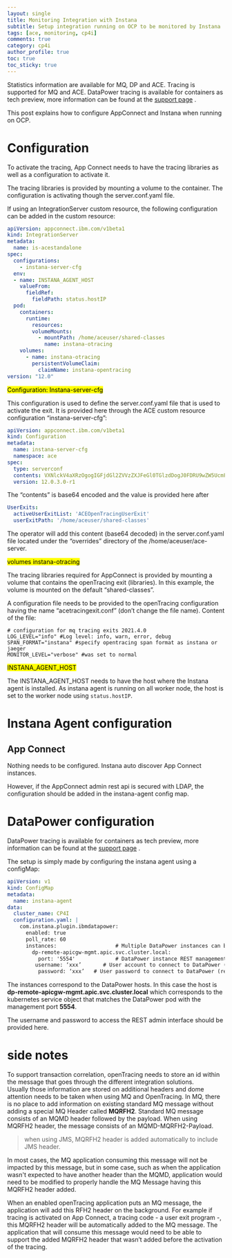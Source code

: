 ```yaml
---
layout: single
title: Monitoring Integration with Instana
subtitle: Setup integration running on OCP to be monitored by Instana
tags: [ace, monitoring, cp4i]
comments: true
category: cp4i
author_profile: true
toc: true
toc_sticky: true
---
```



Statistics information are available for MQ, DP and ACE.
Tracing is supported for MQ and ACE. 
DataPower tracing is available for containers as tech preview, more information can be found at the [support page](https://www.ibm.com/support/pages/node/6825263) .

This post explains how to configure AppConnect and Instana when running on OCP.

# Configuration 

To activate the tracing, App Connect needs to have the tracing libraries as well as a configuration to activate it. 

The tracing libraries is provided by mounting a volume to the container.
The configuration is activating though the server.conf.yaml file.
 
If using an IntegrationServer custom resource, the following configuration can be added in the custom resource:

```yaml
apiVersion: appconnect.ibm.com/v1beta1
kind: IntegrationServer
metadata:
  name: is-acestandalone
spec:
  configurations:
    - instana-server-cfg
  env:
  - name: INSTANA_AGENT_HOST
    valueFrom:
      fieldRef:
        fieldPath: status.hostIP
  pod:
    containers:
      runtime:
        resources:
        volumeMounts:
          - mountPath: /home/aceuser/shared-classes
            name: instana-otracing
    volumes:
      - name: instana-otracing
        persistentVolumeClaim:
          claimName: instana-opentracing
version: "12.0"
```

<mark> Configuration: Instana-server-cfg </mark>

This configuration is used to define the server.conf.yaml file that is used to activate the exit.
It is provided here through the ACE custom resource configuration “instana-server-cfg”:
```yaml
apiVersion: appconnect.ibm.com/v1beta1
kind: Configuration
metadata:
  name: instana-server-cfg
  namespace: ace
spec:
  type: serverconf
  contents: VXNlckV4aXRzOgogIGFjdGl2ZVVzZXJFeGl0TGlzdDogJ0FDRU9wZW5UcmFjaW5nVXNlckV4aXQnCiAgdXNlckV4aXRQYXRoOiAnL2hvbWUvYWNldXNlci9zaGFyZWQtY2xhc3Nlcyc=
  version: 12.0.3.0-r1
```
 
The “contents” is base64 encoded and the value is provided here after
```yaml
UserExits:
  activeUserExitList: 'ACEOpenTracingUserExit'
  userExitPath: '/home/aceuser/shared-classes'
```

The operator will add this content (base64 decoded) in the server.conf.yaml file located under the “overrides” directory of the /home/aceuser/ace-server.
 
<mark>volumes instana-otracing</mark>

The tracing libraries required for AppConnect is provided by mounting a volume that contains the openTracing exit (libraries). 
In this example, the volume is mounted on the default “shared-classes”.  

A configuration file needs to be provided to the openTracing configuration having the name  “acetracingexit.conf” (don’t change the file name). 
Content of the file:
```
# configuration for mq tracing exits 2021.4.0
LOG_LEVEL="info" #Log level: info, warn, error, debug
SPAN_FORMAT="instana" #specify opentracing span format as instana or jaeger
MONITOR_LEVEL="verbose" #was set to normal
```
<mark>INSTANA_AGENT_HOST</mark>

The INSTANA_AGENT_HOST needs to have the host where the Instana agent is installed.
As instana agent is running on all worker node, the host is set to the worker node using `status.hostIP`.

# Instana Agent configuration

## App Connect
Nothing needs to be configured. Instana auto discover App Connect instances.

However, if the AppConnect admin rest api is secured with LDAP, the configuration should be added in the instana-agent config map.

# DataPower configuration
 
DataPower tracing is available for containers as tech preview, more information can be found at the [support page](https://www.ibm.com/support/pages/node/6825263) .

The setup is simply made by configuring the instana agent using a configMap:

```yaml
apiVersion: v1
kind: ConfigMap
metadata:
  name: instana-agent
data:
  cluster_name: CP4I
  configuration.yaml: |
    com.instana.plugin.ibmdatapower:
      enabled: true
      poll_rate: 60
      instances:                   # Multiple DataPower instances can be specified
        dp-remote-apicgw-mgmt.apic.svc.cluster.local:                  # Remote DataPower Host or IP address
          port: '5554'             # DataPower instance REST management interface port (required)
         username: ‘xxx’       # User account to connect to DataPower (required)
          password: ‘xxx’   # User password to connect to DataPower (required)
```

The instances correspond to the DataPower hosts. In this case the host is **dp-remote-apicgw-mgmt.apic.svc.cluster.local** which corresponds to the kubernetes service object that matches the DataPower pod with the management port **5554**. 

The username and password to access the REST admin interface should be provided here.
 
# side notes

To support transaction correlation, openTracing needs to store an id within the message that goes through the different integration solutions.  
Usually those information are stored on additional headers and dome attention needs to be taken when using MQ and OpenTracing.
In MQ, there is no place to add information on existing standard MQ message without adding a special MQ Header called **MQRFH2**. Standard MQ message consists of an MQMD header followed by the payload. 
When using MQRFH2 header, the message consists of an MQMD-MQRFH2-Payload. 
> when using JMS, MQRFH2 header is added automatically to include JMS header. 

In most cases, the MQ application consuming this message will not be impacted by this message, but in some case, such as when the application wasn't expected to have another header than the MQMD, application would need to be modified to properly handle the MQ Message having this MQRFH2 header added.  

When an enabled openTracing application puts an MQ message, the application will add this RFH2 header on the background. For example if tracing is activated on App Connect, a tracing code - a user exit program -, this MQRFH2 header will be automatically added to the MQ message. The application that will consume this message would need to be able to support the added MQRFH2 header that wasn’t added before the activation of the tracing.
